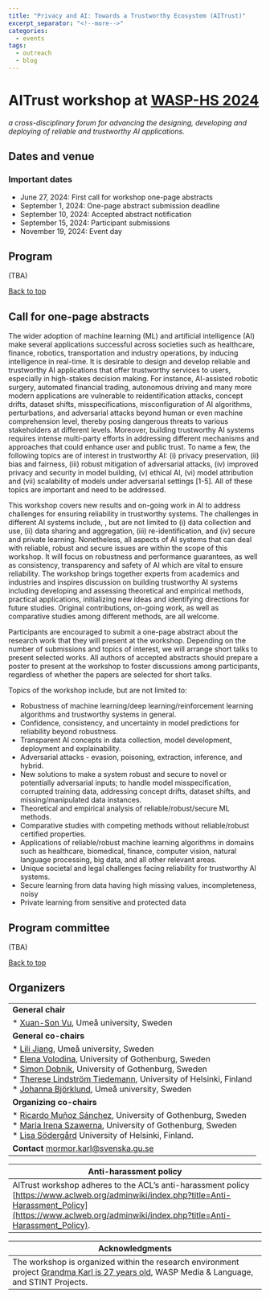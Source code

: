 ```yaml
---
title: "Privacy and AI: Towards a Trustworthy Ecosystem (AITrust)"
excerpt_separator: "<!--more-->"
categories:
  - events
tags:
  - outreach
  - blog
---
```



# AITrust workshop at [WASP-HS 2024](https://wasp-hs.org/event/ai-for-humanity-and-society-2024/)

_a cross-disciplinary forum for advancing the designing, developing and deploying of reliable and trustworthy AI applications._



## Dates and venue
### Important dates
* June 27, 2024: First call for workshop one-page abstracts
* September 1, 2024: One-page abstract submission deadline
* September 10, 2024: Accepted abstract notification
* September 15, 2024: Participant submissions
* November 19, 2024: Event day

<!-- # Program -->


<!-- [Program](#program) -->

## Program  
(TBA)

[Back to top](#dates-and-venue)


## Call for one-page abstracts
The wider adoption of machine learning (ML) and artificial intelligence (AI) make several applications successful across societies such as healthcare, finance, robotics, transportation and industry operations, by inducing intelligence in real-time. It is desirable to design and develop reliable and trustworthy AI applications that offer trustworthy services to users, especially in high-stakes decision making. For instance, AI-assisted robotic surgery, automated financial trading, autonomous driving and many more modern applications are vulnerable to reidentification attacks, concept drifts, dataset shifts, misspecifications, misconfiguration of AI algorithms, perturbations, and adversarial attacks beyond human or even machine comprehension level, thereby posing dangerous threats to various stakeholders at different levels. Moreover, building trustworthy AI systems requires intense  multi-party efforts in addressing different mechanisms and approaches that could enhance user and public trust. To name a few, the following topics are of interest in trustworthy AI: (i) privacy preservation, (ii) bias and fairness, (iii) robust mitigation of adversarial attacks, (iv) improved privacy and security in model building, (v) ethical AI, (vi) model attribution and (vii) scalability of models under adversarial settings [1-5]. All of these topics are important and need to be addressed. 

This workshop  covers new results and on-going work in AI to address challenges for ensuring reliability in trustworthy systems. The challenges in different AI systems include, , but are not limited to (i) data collection and use, (ii) data sharing and aggregation, (iii) re-identification, and (iv) secure and private learning. Nonetheless, all aspects of AI systems that can deal with reliable, robust and secure issues are within the scope of this workshop. It will focus on robustness and performance guarantees, as well as consistency, transparency and safety of AI which are vital to ensure reliability. The workshop brings together experts from academics and industries and inspires discussion on  building trustworthy AI systems including developing and assessing theoretical and empirical methods, practical applications, initializing  new ideas and identifying directions for future studies. Original contributions, on-going work, as well as comparative studies among different methods, are all welcome.

Participants are encouraged to submit a one-page abstract about the research work that they will present at the workshop. Depending on the number of submissions and topics of interest, we will arrange short talks to present  selected works. All authors of accepted abstracts should prepare a poster to present at the workshop to foster discussions among participants, regardless of whether the papers are selected for short talks.

Topics of the workshop include, but are not limited to:

* Robustness of machine learning/deep learning/reinforcement learning algorithms and trustworthy systems in general.
* Confidence, consistency, and uncertainty in model predictions for reliability beyond robustness.
* Transparent AI concepts in data collection, model development, deployment and explainability.
* Adversarial attacks - evasion, poisoning, extraction, inference, and hybrid.
* New solutions to make a system robust and secure to novel or potentially
adversarial inputs; to handle model misspecification, corrupted training data, addressing concept drifts, dataset shifts, and missing/manipulated data instances.
* Theoretical and empirical analysis of reliable/robust/secure ML methods.
* Comparative studies with competing methods without reliable/robust certified
properties.
* Applications of reliable/robust machine learning algorithms in domains such as
healthcare, biomedical, finance, computer vision, natural language processing,
big data, and all other relevant areas.
* Unique societal and legal challenges facing reliability for trustworthy AI systems.
* Secure learning from data having high missing values, incompleteness, noisy
* Private learning from sensitive and protected data

<!--  
Internal deadlines (TBA):
* June 21, 2024: First call for workshop one-page abstracts
* September 1, 2024: One-page abstracts submission deadline
* September 10, 2024: Accepted abstracts notification
* September 15, 2024: Participant submissions
* November 19, 2024: Event day
-->


## Program committee 
(TBA)

<!--
* Kosem Iztok, University of Ljubljana, Slovenia (language resources, digital infrastructure)
* Øvrelid Lilja, University of Oslo, Sweden (NLP, anonymization, language modeling)
* Papadopoulou Anthi, Norwegian Computing Center, Norway (NLP, anonymization, LLMs)
* de Smedt Koenraad, University of Bergen, Norway (NLP, language resources)
* Velupillai Sumithra, King’s College, London, UK (NLP, language modeling, data privacy)
-->

[Back to top](#dates-and-venue)


## Organizers

|  |
|--|
|**General chair**|
|* [Xuan-Son Vu](https://people.cs.umu.se/sonvx/), Umeå university, Sweden|
|**General co-chairs**|
|* [Lili Jiang](https://people.cs.umu.se/lili.jiang/), Umeå university, Sweden<br>* [Elena Volodina](https://spraakbanken.gu.se/en/about/staff/elena), University of Gothenburg, Sweden <br>* [Simon Dobnik](https://www.gu.se/en/about/find-staff/simondobnik), University of Gothenburg, Sweden <br> * [Therese Lindström Tiedemann](https://researchportal.helsinki.fi/en/persons/therese-lindstr%C3%B6m-tiedemann), University of Helsinki, Finland <br>* [Johanna Björklund](https://www.umu.se/personal/johanna-bjorklund/), Umeå university, Sweden|
|**Organizing co-chairs**|
|* [Ricardo Muñoz Sánchez](https://rimusa.github.io/), University of Gothenburg, Sweden <br>* [Maria Irena Szawerna](https://spraakbanken.gu.se/en/about/staff/maria-szawerna), University of Gothenburg, Sweden <br>* [Lisa Södergård](https://researchportal.helsinki.fi/en/persons/greta-lisa-s%C3%B6derg%C3%A5rd) University of Helsinki, Finland. <!-- <br>-->|
|**Contact** mormor.karl@svenska.gu.se|

| Anti-harassment policy |
|--|
| AITrust workshop adheres to the ACL’s anti-harassment policy [https://www.aclweb.org/adminwiki/index.php?title=Anti-Harassment_Policy](https://www.aclweb.org/adminwiki/index.php?title=Anti-Harassment_Policy). |

| Acknowledgments |
|--|
|The workshop is organized within the research environment project [Grandma Karl is 27 years old](https://mormor-karl.github.io/), WASP Media & Language, and STINT Projects.|
